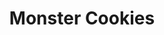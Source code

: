 ---
layout: recipe
title: Monster Cookies
image: monster-cookies.jpg
tags: Cookies

yield: 24 Cookies
preptime: 15 Minutes
cooktime: 55 Minutes

ingredients:
- 1/2 Cup Butter
- 1/2 Cup Brown Sugar
- 1/4 Cup Sugar
- 1 1/4 Cup AP Flour
- 3/4 Cup Creamy Peanut Butter
- 1/2 Cup Quick Oats
- 3/4 Cup M&Ms
- 1/2 Cup Semi-Sweet Chocolate Chips
- 1 Egg
- 1 Tsp Vanilla
- 1/2 Tsp Baking Soda
- 1/4 Tsp Salt

directions:
- Preheat oven to 350 degrees. 
- Line Baking Sheet with Parchment Paper
- In a large bowl, cream Butter and all Sugars together
- Mix in Peanut Butter, Egg and Vanilla in that order.
- In a separate bowl, mix Baking Soda, Salt and Flour. Slowly mix this into the Butter mixture.
- Fold in Oats, M&Ms and Chocolate Chips.
- Chill the dough for 30 minutes.
- Roll balls of dough, about 2 Tbsp in size.
- Press a few extra M&Ms on top of each cookie.
- Bake 10-12 minutes.
- Once done, slightly press down the baked cookies with the back of a spoon.
- Cool cookies on baking sheet for 10 minutes, then transfer to a wire rack.

---